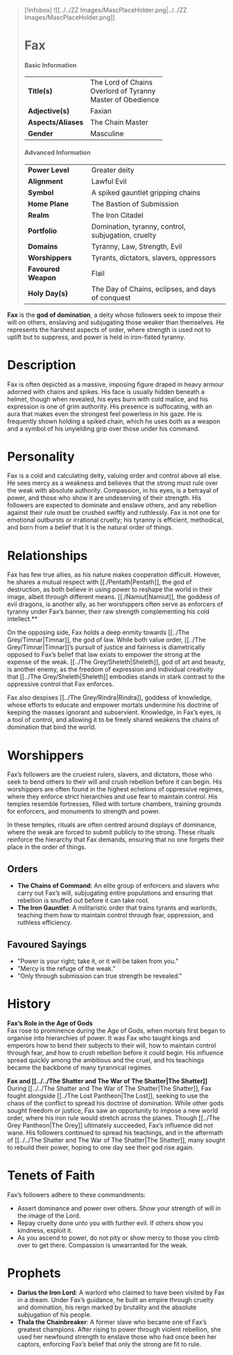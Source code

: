 > [!infobox]
> ![[../../ZZ Images/MascPlaceHolder.png|../../ZZ Images/MascPlaceHolder.png]]  
> # Fax
> #### Basic Information
> |  |   |
> |---|---|
> | **Title(s)** | The Lord of Chains<br>Overlord of Tyranny<br>Master of Obedience |
> | **Adjective(s)** | Faxian |
> | **Aspects/Aliases** | The Chain Master |
> | **Gender** | Masculine |
> 
> #### Advanced Information
> |  |  | 
> | --- | --- |
> | **Power Level** | Greater deity |
> | **Alignment** | Lawful Evil |
> | **Symbol** | A spiked gauntlet gripping chains |
> | **Home Plane** | The Bastion of Submission |
> | **Realm** | The Iron Citadel |
> | **Portfolio** | Domination, tyranny, control, subjugation, cruelty |
> | **Domains** | Tyranny, Law, Strength, Evil |
> | **Worshippers** | Tyrants, dictators, slavers, oppressors |
> | **Favoured Weapon** | Flail |
> | **Holy Day(s)** | The Day of Chains, eclipses, and days of conquest |

**Fax** is the **god of domination**, a deity whose followers seek to impose their will on others, enslaving and subjugating those weaker than themselves. He represents the harshest aspects of order, where strength is used not to uplift but to suppress, and power is held in iron-fisted tyranny.

# Description
Fax is often depicted as a massive, imposing figure draped in heavy armour adorned with chains and spikes. His face is usually hidden beneath a helmet, though when revealed, his eyes burn with cold malice, and his expression is one of grim authority. His presence is suffocating, with an aura that makes even the strongest feel powerless in his gaze. He is frequently shown holding a spiked chain, which he uses both as a weapon and a symbol of his unyielding grip over those under his command.

# Personality
Fax is a cold and calculating deity, valuing order and control above all else. He sees mercy as a weakness and believes that the strong must rule over the weak with absolute authority. Compassion, in his eyes, is a betrayal of power, and those who show it are undeserving of their strength. His followers are expected to dominate and enslave others, and any rebellion against their rule must be crushed swiftly and ruthlessly. Fax is not one for emotional outbursts or irrational cruelty; his tyranny is efficient, methodical, and born from a belief that it is the natural order of things.

# Relationships
Fax has few true allies, as his nature makes cooperation difficult. However, he shares a mutual respect with [[./Pentath|Pentath]], the god of destruction, as both believe in using power to reshape the world in their image, albeit through different means. [[./Namiut|Namiut]], the goddess of evil dragons, is another ally, as her worshippers often serve as enforcers of tyranny under Fax’s banner, their raw strength complementing his cold intellect.**

On the opposing side, Fax holds a deep enmity towards [[../The Grey/Timnar|Timnar]], the god of law. While both value order, [[../The Grey/Timnar|Timnar]]’s pursuit of justice and fairness is diametrically opposed to Fax’s belief that law exists to empower the strong at the expense of the weak. [[../The Grey/Sheleth|Sheleth]], god of art and beauty, is another enemy, as the freedom of expression and individual creativity that [[../The Grey/Sheleth|Sheleth]] embodies stands in stark contrast to the oppressive control that Fax enforces.

Fax also despises [[../The Grey/Rindra|Rindra]], goddess of knowledge, whose efforts to educate and empower mortals undermine his doctrine of keeping the masses ignorant and subservient. Knowledge, in Fax’s eyes, is a tool of control, and allowing it to be freely shared weakens the chains of domination that bind the world.

# Worshippers
Fax’s followers are the cruelest rulers, slavers, and dictators, those who seek to bend others to their will and crush rebellion before it can begin. His worshippers are often found in the highest echelons of oppressive regimes, where they enforce strict hierarchies and use fear to maintain control. His temples resemble fortresses, filled with torture chambers, training grounds for enforcers, and monuments to strength and power.

In these temples, rituals are often centred around displays of dominance, where the weak are forced to submit publicly to the strong. These rituals reinforce the hierarchy that Fax demands, ensuring that no one forgets their place in the order of things.

## Orders
- **The Chains of Command**: An elite group of enforcers and slavers who carry out Fax’s will, subjugating entire populations and ensuring that rebellion is snuffed out before it can take root.
- **The Iron Gauntlet**: A militaristic order that trains tyrants and warlords, teaching them how to maintain control through fear, oppression, and ruthless efficiency.

## Favoured Sayings
- "Power is your right; take it, or it will be taken from you."
- "Mercy is the refuge of the weak."
- "Only through submission can true strength be revealed."

# History
**Fax’s Role in the Age of Gods**  
Fax rose to prominence during the Age of Gods, when mortals first began to organise into hierarchies of power. It was Fax who taught kings and emperors how to bend their subjects to their will, how to maintain control through fear, and how to crush rebellion before it could begin. His influence spread quickly among the ambitious and the cruel, and his teachings became the backbone of many tyrannical regimes.

**Fax and [[../../The Shatter and The War of The Shatter|The Shatter]]**  
During [[../../The Shatter and The War of The Shatter|The Shatter]], Fax fought alongside [[../The Lost Pantheon|The Lost]], seeking to use the chaos of the conflict to spread his doctrine of domination. While other gods sought freedom or justice, Fax saw an opportunity to impose a new world order, where his iron rule would stretch across the planes. Though [[../The Grey Pantheon|The Grey]] ultimately succeeded, Fax’s influence did not wane. His followers continued to spread his teachings, and in the aftermath of [[../../The Shatter and The War of The Shatter|The Shatter]], many sought to rebuild their power, hoping to one day see their god rise again.

# Tenets of Faith
Fax’s followers adhere to these commandments:
- Assert dominance and power over others. Show your strength of will in the image of the Lord.
- Repay cruelty done unto you with further evil. If others show you kindness, exploit it.
- As you ascend to power, do not pity or show mercy to those you climb over to get there. Compassion is unwarranted for the weak.

# Prophets
- **Darius the Iron Lord**: A warlord who claimed to have been visited by Fax in a dream. Under Fax’s guidance, he built an empire through cruelty and domination, his reign marked by brutality and the absolute subjugation of his people.
- **Thala the Chainbreaker**: A former slave who became one of Fax’s greatest champions. After rising to power through violent rebellion, she used her newfound strength to enslave those who had once been her captors, enforcing Fax’s belief that only the strong are fit to rule.